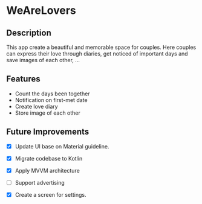 # WeAreLovers
## Description
This app create a beautiful and memorable space for couples. Here couples can express their love through diaries, get noticed of important days and save images of each other, ...
## Features
- Count the days been together
- Notification on first-met date
- Create love diary
- Store image of each other
## Future Improvements
- [x] Update UI base on Material guideline.
- [x] Migrate codebase to Kotlin
- [x] Apply MVVM architecture
- [ ] Support advertising
- [x] Create a screen for settings.

